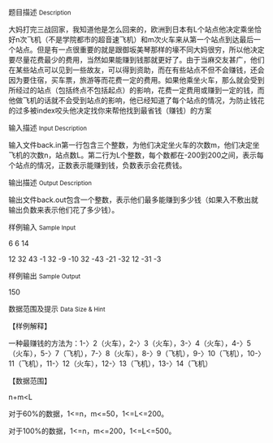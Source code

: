 <div class="panel panel-default">
<div class="area-title">
<span>
题目描述
<small>Description</small>
</span></div>
<div class="panel-body">

<p>大妈打完三战回家，我知道他是怎么回来的，欧洲到日本有L个站点他决定乘坐恰好n次飞机（不是学院都市的超音速飞机）和m次火车来从第一个站点到达最后一个站点。但是有一点很重要的就是跟御坂美琴那样的壕不同大妈很穷，所以他决定要尽量花费最少的费用，当然如果能赚到钱那就更好了。由于当麻交友甚广，他们在某些站点可以见到一些故友，可以得到资助，而在有些站点不但不会赚钱，还会因为要住宿，买车票，旅游等而花费一定的费用。如果他乘坐火车，那么就会受到所经过的站点（包括终点不包括起点）的影响，花费一定费用或赚到一定的钱，而他做飞机的话就不会受到站点的影响，他已经知道了每个站点的情况，为防止钱花的过多被index咬头他决定找你来帮他找到最省钱（赚钱）的方案</p>

</div>
</div>

<div class="panel panel-default">
<div class="area-title">
<span>
输入描述
<small>Input Description</small>
</span></div>
<div class="panel-body">
<p>输入文件back.in第一行包含三个整数，为他们决定坐火车的次数m，他们决定坐飞机的次数n，站点数L。第二行为L个整数，每个数都在-200到200之间，表示每个站点的情况，正数表示能赚到钱，负数表示会花费钱。</p>

</div>
</div>
<div  class="panel panel-default">
<div class="area-title">
<span>
输出描述
<small>Output Description</small>
</span></div>
<div class="panel-body">

<p class="p0">输出文件back.out包含一个整数，表示他们最多能赚到多少钱（如果入不敷出就输出负数来表示他们花了多少钱）。</p>

</div>
</div>


<div class="panel panel-default">
<div class="area-title">
<span>
样例输入
<small>Sample Input</small>
</span></div>
<div class="panel-body">
<p>6 6 14</p>
<p>12 32 43 -1 32 -9 -10 32 -43 -21 -32 12 -31 -3</p>

</div>
</div>

<div class="panel panel-default">
<div class="area-title">
<span>
样例输出
<small>Sample Output</small>
</span></div>
<div class="panel-body">
<p>150</p>

</div>
</div>

<div class="panel panel-default">
<div class="area-title">
<span>
数据范围及提示
<small>Data Size & Hint</small>
</span></div>
<div class="panel-body">
<p>【样例解释】</p>
<p>一种最赚钱的方法为：1-〉2（火车），2-〉3（火车），3-〉4（火车），4-〉5（火车），5-〉7（飞机），7-〉8（火车），8-〉9（飞机），9-〉10（飞机），10-〉11（飞机），11-〉12（火车），12-〉13（飞机），13-〉14（飞机）</p>
<p>【数据范围】</p>
<p>n+m&lt;L</p>
<p>对于60%的数据，1&lt;=n，m&lt;=50，1&lt;=L&lt;=200。</p>
<p>对于100%的数据，1&lt;=n，m&lt;=200，1&lt;=L&lt;=500。</p>
</div>
</div>
